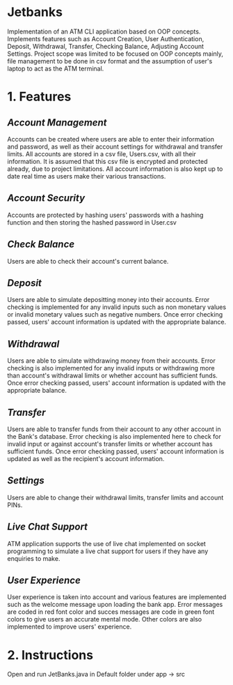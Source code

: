 # Jetbanks
Implementation of an ATM CLI application based on OOP concepts. Implements features such as Account Creation, User Authentication, Deposit, Withdrawal, Transfer, Checking Balance, Adjusting Account Settings. Project scope was limited to be focused on OOP concepts mainly, file management to be done in csv format and the assumption of user's laptop to act as the ATM terminal.

# 1. Features
## *Account Management*
Accounts can be created where users are able to enter their information and password, as well as their account settings for withdrawal and transfer limits. All accounts are stored in a csv file, Users.csv, with all their information. It is assumed that this csv file is encrypted and protected already, due to project limitations. All account information is also kept up to date real time as users make their various transactions.

## *Account Security*
Accounts are protected by hashing users' passwords with a hashing function and then storing the hashed password in User.csv 

## *Check Balance*
Users are able to check their account's current balance.

## *Deposit*
Users are able to simulate depositting money into their accounts. Error checking is implemented for any invalid inputs such as non monetary values or invalid monetary values such as negative numbers. Once error checking passed, users' account information is updated with the appropriate balance.

## *Withdrawal*
Users are able to simulate withdrawing money from their accounts. Error checking is also implemented for any invalid inputs or withdrawing more than account's withdrawal limits or whether account has sufficient funds. Once error checking passed, users' account information is updated with the appropriate balance. 

## *Transfer*
Users are able to transfer funds from their account to any other account in the Bank's database. Error checking is also implemented here to check for invalid input or against account's transfer limits or whether account has sufficient funds. Once error checking passed, users' account information is updated as well as the recipient's account information.

## *Settings*
Users are able to change their withdrawal limits, transfer limits and account PINs. 

## *Live Chat Support*
ATM application supports the use of live chat implemented on socket programming to simulate a live chat support for users if they have any enquiries to make.

## *User Experience*
User experience is taken into account and various features are implemented such as the welcome message upon loading the bank app. Error messages are coded in red font color and succes messages are code in green font colors to give users an accurate mental mode. Other colors are also implemented to improve users' experience.

# 2. Instructions
Open and run JetBanks.java in Default folder under app -> src 
